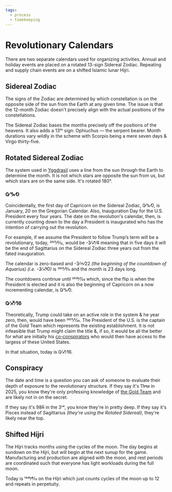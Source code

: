 ```yaml
---
tags:
  - process
  - timekeeping
---
```

# Revolutionary Calendars

There are two separate calendars used for organizing activities. Annual and holiday events are placed on a rotated 13-sign Sidereal Zodiac. Repeating and supply chain 
events are on a shifted Islamic lunar Hijri.

## Sidereal Zodiac

The signs of the Zodiac are determined by which constellation is on the opposite side of the sun from the Earth at any given time. The issue is that the 12-month Zodiac doesn't precisely align with the actual positions of the constellations.

The Sidereal Zodiac bases the months precisely off the positions of the heavens. It also adds a 13ᵗʰ sign: Ophiuchus — the serpent bearer. Month durations vary wildly in the scheme with Scorpio being a mere seven days & Virgo thirty-five.
## Rotated Sidereal Zodiac

The system used in [Yggdrasil](Yggdrasil) uses a line from the sun through the Earth to determine the month. It is not which stars are opposite the sun from us, but which stars are on the same side. It's rotated 180°.
### 0⁄♑⁄0

Coincidentally, the first day of Capricorn on the Sidereal Zodiac, 0⁄♑⁄0, is January, 20 on the Gregorian Calendar. Also, Inauguration Day for the U.S. President every four years. The date on the revolution's calendar, then, is currently counting down to the day a President is inaugurated who has the intention of carrying out the revolution.

For example, if we assume the President to follow Trump’s term will be a revolutionary, today, 2025⁄2⁄12, would be -3⁄♐⁄4 meaning that in five days it will be the end of Sagittarius on the Sidereal Zodiac three years out from the fated inauguration.

The calendar is zero-based and -3⁄♒⁄22 *(the beginning of the countdown of Aquarius)* *(i.e. -3⁄♐⁄0)* is 2025⁄3⁄11 and the month is 23 days long.

The countdowns continue until 2029⁄1⁄20 which, since the flip is when the President is elected and it is also the beginning of Capricorn on a now incrementing calendar, is 0⁄♑⁄0.

### 0⁄♐⁄16

Theoretically, Trump could take on an active role in the system & he year zero, then, would have been 2025⁄1⁄20. The President of the U.S. is the captain of the Gold Team which represents the existing establishment. It is not infeasible that Trump might claim the title &, if so, it would be all the better for what are initially his [co-conspirators](Hard%20Reset) who would then have access to the largess of these United States. 

In that situation, today is 0⁄♐⁄16.

## Conspiracy

The date and time is a question you can ask of someone to evaluate their depth of exposure to the revolutionary structure. If they say it's 11ᴘᴍ in 2025, you know they're only professing knowledge of [the Gold Team](Gold%20Team) and are likely not in on the secret.

If they say it's 98ʜ͋ in the 3ʳᵈ, you know they're in pretty deep. If they say it's Pisces instead of Sagittarius *(they're using the Rotated Sidereal)*, they're likely near the top.
## Shifted Hijri

The Hijri tracks months using the cycles of the moon. The day begins at sundown on the Hijri, but will begin at the next sunup for the game. Manufacturing and production are aligned with the moon, and rest periods are coordinated such that everyone has light workloads during the full moon.

Today is 1446⁄8⁄13 on the Hijri which just counts cycles of the moon up to 12 and repeats in perpetuity.